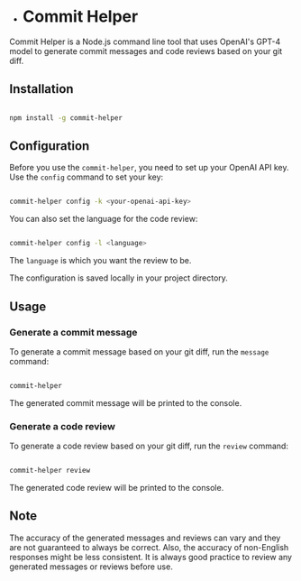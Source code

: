 - # Commit Helper

Commit Helper is a Node.js command line tool that uses OpenAI's GPT-4 model to generate commit messages and code reviews based on your git diff.
## Installation

```bash

npm install -g commit-helper
```


## Configuration

Before you use the `commit-helper`, you need to set up your OpenAI API key. Use the `config` command to set your key:

```bash

commit-helper config -k <your-openai-api-key>
```



You can also set the language for the code review:

```bash

commit-helper config -l <language>
```



The `language` is which you want the review to be.

The configuration is saved locally in your project directory.
## Usage
### Generate a commit message

To generate a commit message based on your git diff, run the `message` command:

```bash

commit-helper
```



The generated commit message will be printed to the console.
### Generate a code review

To generate a code review based on your git diff, run the `review` command:

```bash

commit-helper review
```



The generated code review will be printed to the console.
## Note

The accuracy of the generated messages and reviews can vary and they are not guaranteed to always be correct. Also, the accuracy of non-English responses might be less consistent. It is always good practice to review any generated messages or reviews before use.
